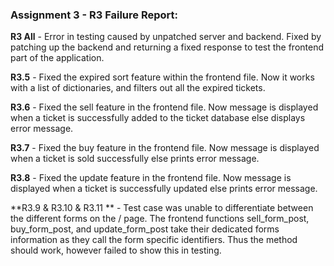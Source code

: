 ### Assignment 3 - R3 Failure Report:

**R3 All** - Error in testing caused by unpatched server and backend. Fixed by patching up the backend and returning a fixed response to test the frontend part of the application.

**R3.5** - Fixed the expired sort feature within the frontend file. Now it works with a list of dictionaries, and filters out all the expired tickets. 

**R3.6** - Fixed the sell feature in the frontend file. Now message is displayed when a ticket is successfully added to the ticket database else displays error message. 

**R3.7** - Fixed the buy feature in the frontend file. Now message is displayed when a ticket is sold successfully else prints error message. 

**R3.8** - Fixed the update feature in the frontend file. Now message is displayed when a ticket is successfully updated else prints error message.

**R3.9 & R3.10 & R3.11 ** - Test case was unable to differentiate between the different forms on the / page. The frontend functions sell_form_post, buy_form_post, and update_form_post take their dedicated forms information as they call the form specific identifiers. Thus the method should work, however failed to show this in testing. 

